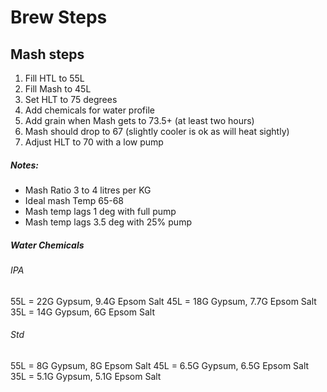 # Brew Steps

	
## Mash steps
1. Fill HTL to 55L
1. Fill Mash to 45L	
1. Set HLT to 75 degrees
1. Add chemicals for water profile 	
1. Add grain when Mash gets to 73.5+ (at least two hours)	
1. Mash should drop to 67 (slightly cooler is ok as will heat sightly)	
1. Adjust HLT to 70 with a low pump	

##### Notes:	
* Mash Ratio	3 to 4 litres per KG
* Ideal mash Temp 	65-68
* Mash temp lags 1 deg with full pump	
* Mash temp lags 3.5 deg with 25% pump

##### Water Chemicals
###### IPA
55L = 22G Gypsum, 9.4G Epsom Salt
45L = 18G Gypsum, 7.7G Epsom Salt
35L = 14G Gypsum, 6G Epsom Salt

###### Std
55L = 8G Gypsum, 8G Epsom Salt
45L = 6.5G Gypsum, 6.5G Epsom Salt
35L = 5.1G Gypsum, 5.1G Epsom Salt
